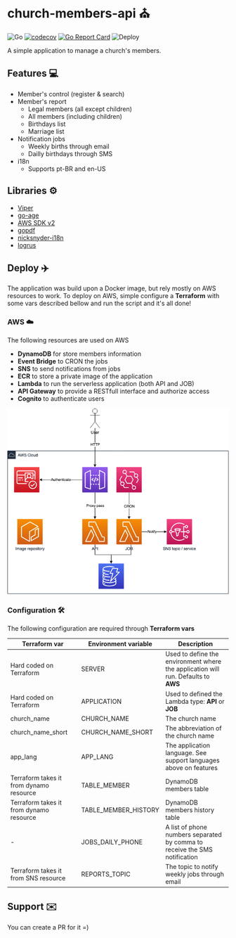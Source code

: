 # church-members-api ⛪️

![Go](https://github.com/BrunoDM2943/church-members-api/workflows/Go/badge.svg)
[![codecov](https://codecov.io/gh/BrunoDM2943/church-members-api/branch/master/graph/badge.svg)](https://codecov.io/gh/BrunoDM2943/church-members-api)  [![Go Report Card](https://goreportcard.com/badge/github.com/BrunoDM2943/church-members-api?style=flat-square)](https://goreportcard.com/report/github.com/BrunoDM2943/church-members-api)
![Deploy](https://github.com/BrunoDM2943/church-members-api/workflows/Docker%20Image%20CI/badge.svg)


A simple application to manage a church's members. 

## Features 💻

- Member's control (register & search)
- Member's report
  - Legal members (all except children)
  - All members (including children)
  - Birthdays list
  - Marriage list
- Notification jobs
  - Weekly births through email
  - Dailly birthdays through SMS 
- i18n
  - Supports pt-BR and en-US

## Libraries ⚙️

- [Viper](https://github.com/spf13/viper)
- [go-age](https://github.com/bearbin/go-age)
- [AWS SDK v2](https://github.com/aws/aws-sdk-go-v2)
- [gopdf](https://github.com/signintech/gopdf)
- [nicksnyder-i18n](https://github.com/nicksnyder/go-i18n/v2/i18n)
- [logrus](https://github.com/sirupsen/logrus)

## Deploy ✈️

The application was build upon a Docker image, but rely mostly on AWS resources to work. To deploy on AWS, simple configure a **Terraform**  with some vars described bellow and run the script and it's all done!

### AWS ☁️

The following resources are used on AWS

- **DynamoDB** for store members information
- **Event Bridge** to CRON the jobs
- **SNS** to send notifications from jobs
- **ECR** to store a private image of the application
- **Lambda** to run the serverless application (both API and JOB)
- **API Gateway** to provide a RESTfull interface and authorize access
- **Cognito** to authenticate users

![GitHub Logo](/docs/architecture.png)

### Configuration 🛠

The following configuration are required through **Terraform vars**

|Terraform var|Environment variable|Description
|-|-|-|
|Hard coded on Terraform|SERVER|Used to define the environment where the application will run. Defaults to **AWS**|
|Hard coded on Terraform|APPLICATION|Used to defined the Lambda type: **API** or **JOB**|
|church_name|CHURCH_NAME|The church name|
|church_name_short|CHURCH_NAME_SHORT|The abbreviation of the church name|
|app_lang|APP_LANG|The application language. See support languages above on features|
|Terraform takes it from dynamo resource|TABLE_MEMBER|DynamoDB members table|
|Terraform takes it from dynamo resource|TABLE_MEMBER_HISTORY|DynamoDB members history table|
|-|JOBS_DAILY_PHONE|A list of phone numbers separated by comma to receive the SMS notification|
|Terraform takes it from SNS resource|REPORTS_TOPIC|The topic to notify weekly jobs through email|

## Support ✉️

You can create a PR for it =) 